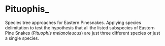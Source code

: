 # Pituophis_
Species tree approaches for Eastern Pinesnakes. 
Applying species delimitation to test the hypothesis that all the listed subspecies of Eastern Pine Snakes (_Pituophis melanoleucus_) are just three different species or just a single species.
